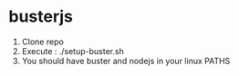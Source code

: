 busterjs
========

1. Clone repo
2. Execute : ./setup-buster.sh
3. You should have buster and nodejs in your linux PATHS

